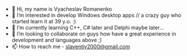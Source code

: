 - 👋 Hi, my name is Vyacheslav Romanenko
- 👀 I’m interested in develop Windows desktop apps // a crazy guy who started learn it at 39 y.o. :)
- 🌱 I’m currently learning C++, C# later and Delphi maybe later...
- 💞️ I’m looking to collaborate on guys how have a great experience in development and languages above ;)
- 📫 How to reach me  - slaventiy2000@gmail.com

<!---
slavroman/slavroman is a ✨ special ✨ repository because its `README.md` (this file) appears on your GitHub profile.
You can click the Preview link to take a look at your changes.
--->
